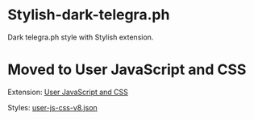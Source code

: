 # Stylish-dark-telegra.ph
Dark telegra.ph style with Stylish extension.

# Moved to User JavaScript and CSS

Extension: [User JavaScript and CSS](https://chrome.google.com/webstore/detail/user-javascript-and-css/nbhcbdghjpllgmfilhnhkllmkecfmpld)

Styles: [user-js-css-v8.json](https://github.com/b1oki/b1oki.github.io/blob/master/lists/user-js-css-v8.json)
